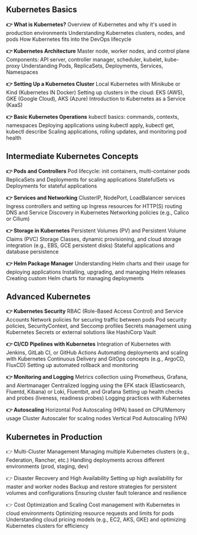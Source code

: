 ## Kubernetes Basics

**👉 What is Kubernetes?**
Overview of Kubernetes and why it's used in production environments
Understanding Kubernetes clusters, nodes, and pods
How Kubernetes fits into the DevOps lifecycle

**👉 Kubernetes Architecture**
Master node, worker nodes, and control plane
Components: API server, controller manager, scheduler, kubelet, kube-proxy
Understanding Pods, ReplicaSets, Deployments, Services, Namespaces

**👉 Setting Up a Kubernetes Cluster**
Local Kubernetes with Minikube or Kind (Kubernetes IN Docker)
Setting up clusters in the cloud: EKS (AWS), GKE (Google Cloud), AKS (Azure)
Introduction to Kubernetes as a Service (KaaS)

**👉 Basic Kubernetes Operations**
kubectl basics: commands, contexts, namespaces
Deploying applications using kubectl apply, kubectl get, kubectl describe
Scaling applications, rolling updates, and monitoring pod health


## Intermediate Kubernetes Concepts

**👉 Pods and Controllers**
Pod lifecycle: init containers, multi-container pods
ReplicaSets and Deployments for scaling applications
StatefulSets vs Deployments for stateful applications

**👉 Services and Networking**
ClusterIP, NodePort, LoadBalancer services
Ingress controllers and setting up Ingress resources for HTTP(S) routing
DNS and Service Discovery in Kubernetes
Networking policies (e.g., Calico or Cilium)

**👉  Storage in Kubernetes**
Persistent Volumes (PV) and Persistent Volume Claims (PVC)
Storage Classes, dynamic provisioning, and cloud storage integration (e.g., EBS, GCE persistent disks)
Stateful applications and database persistence

**👉  Helm Package Manager**
Understanding Helm charts and their usage for deploying applications
Installing, upgrading, and managing Helm releases
Creating custom Helm charts for managing deployments

## Advanced Kubernetes

**👉  Kubernetes Security**
RBAC (Role-Based Access Control) and Service Accounts
Network policies for securing traffic between pods
Pod security policies, SecurityContext, and Seccomp profiles
Secrets management using Kubernetes Secrets or external solutions like HashiCorp Vault

**👉 CI/CD Pipelines with Kubernetes**
Integration of Kubernetes with Jenkins, GitLab CI, or GitHub Actions
Automating deployments and scaling with Kubernetes
Continuous Delivery and GitOps concepts (e.g., ArgoCD, FluxCD)
Setting up automated rollback and monitoring

**👉  Monitoring and Logging**
Metrics collection using Prometheus, Grafana, and Alertmanager
Centralized logging using the EFK stack (Elasticsearch, Fluentd, Kibana) or Loki, Fluentbit, and Grafana
Setting up health checks and probes (liveness, readiness probes)
Logging practices with Kubernetes

**👉 Autoscaling**
Horizontal Pod Autoscaling (HPA) based on CPU/Memory usage
Cluster Autoscaler for scaling nodes
Vertical Pod Autoscaling (VPA)

## Kubernetes in Production

👉  Multi-Cluster Management
Managing multiple Kubernetes clusters (e.g., Federation, Rancher, etc.)
Handling deployments across different environments (prod, staging, dev)

👉  Disaster Recovery and High Availability
Setting up high availability for master and worker nodes
Backup and restore strategies for persistent volumes and configurations
Ensuring cluster fault tolerance and resilience

👉  Cost Optimization and Scaling
Cost management with Kubernetes in cloud environments
Optimizing resource requests and limits for pods
Understanding cloud pricing models (e.g., EC2, AKS, GKE) and optimizing Kubernetes clusters for efficiency











